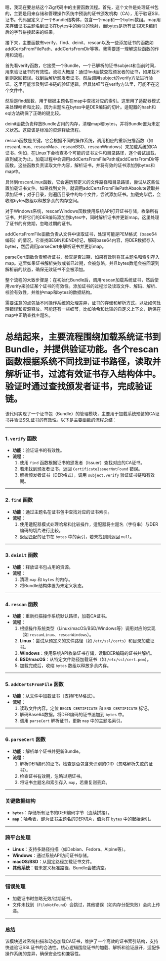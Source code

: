 嗯，我现在要总结这个Zig代码中的主要函数流程。首先，这个文件是处理证书包的，主要是用来存储和管理操作系统中预装的证书颁发机构（CA），用于验证SSL证书。代码里定义了一个Bundle结构体，包含一个map和一个bytes数组。map用来存储证书主题名到证书在bytes中的索引的映射，而bytes是所有证书DER编码后的字节拼接起来的结果。

接下来，主要函数有verify、find、deinit、rescan以及一些添加证书的函数如addCertsFromFilePath、addCertsFromDir等等。我需要逐一理解这些函数的作用和流程。

首先看verify函数，它接受一个Bundle，一个已解析的证书subject和当前时间，用来验证证书的有效性。流程大概是：通过find函数查找颁发者的证书，如果找不到则返回错误。找到后解析颁发者证书，然后调用subject的verify方法进行验证。这里可能涉及到证书链的验证逻辑，但具体细节在verify方法里，可能不在这个文件中。

然后是find函数，用于根据主题名在map中查找对应的索引。这里用了适配器模式来处理哈希和比较，因为主题名在bytes中是DER编码的切片。适配器的hash和eql方法确保了正确的键比较。

deinit函数负责释放Bundle占用的内存，清理map和bytes，并将Bundle置为未定义状态。这应该是标准的资源释放流程。

rescan函数是关键，它会根据不同的操作系统，调用相应的重新扫描函数（如rescanLinux、rescanMac、rescanBSD、rescanWindows）来加载系统的CA证书。例如，在Linux下会检查多个可能的证书文件和目录路径，逐个尝试加载，直到成功为止。加载过程中会调用addCertsFromFilePath或addCertsFromDir等函数。这些函数负责读取文件内容，解析证书，并将有效的证书添加到bytes和map中。

具体到rescanLinux函数，它会遍历预定义的文件路径和目录路径，尝试从这些位置加载证书文件。如果找到文件，就调用addCertsFromFilePathAbsolute读取并添加证书；对于目录，则遍历目录中的每个文件，尝试添加证书。加载完毕后，会收缩bytes数组以释放多余的内存空间。

对于Windows系统，rescanWindows函数使用系统API打开证书存储，枚举所有证书，并将它们的DER编码添加到bytes中，同时解析证书并更新map。这里处理了证书的有效期，忽略过期的证书。

addCertsFromFile函数负责从文件中读取证书，处理可能是PEM格式（base64编码）的情况。它查找BEGIN和END标记，解码base64内容，将DER数据存入bytes，然后调用parseCert来解析证书并更新map。

parseCert函数负责解析证书，检查是否过期，如果有效则将其主题名和索引存入map。这里如果证书解析失败或者已过期，会被忽略，并且bytes数组会被回滚到解析前的状态，确保无效证书不会被添加。

整个流程的大致步骤是：在初始化Bundle后，调用rescan加载系统证书，然后使用verify来验证某个证书的有效性。添加证书的过程涉及读取文件、解码、解析、校验有效性，并维护map和bytes的数据结构。

需要注意的点包括不同操作系统的处理差异，证书的存储和解析方式，以及如何处理错误和资源释放。可能还有一些细节，比如哈希和比较的自定义上下文，确保在map中正确查找主题名。

总结起来，主要流程围绕加载系统证书到Bundle，并提供验证功能。各个rescan函数根据系统不同找到证书路径，读取并解析证书，过滤有效证书存入结构体中。验证时通过查找颁发者证书，完成验证链。
================================================
该代码实现了一个证书包（Bundle）的管理模块，主要用于加载系统预装的CA证书并验证SSL证书的有效性。以下是主要函数的流程总结：

---

### **1. `verify` 函数**
- **功能**：验证证书的有效性。
- **流程**：
  1. 使用 `find` 函数根据证书的颁发者（Issuer）查找对应的CA证书。
  2. 若未找到颁发者证书，返回 `CertificateIssuerNotFound` 错误。
  3. 解析颁发者证书（DER格式），调用 `subject.verify` 验证证书链和有效期。

---

### **2. `find` 函数**
- **功能**：通过主题名在证书包中查找对应的证书索引。
- **流程**：
  1. 使用适配器模式处理哈希和比较操作，适配器将主题名（字符串）与DER编码的切片进行比较。
  2. 返回匹配的证书在 `bytes` 中的索引，若未找到则返回 `null`。

---

### **3. `deinit` 函数**
- **功能**：释放证书包占用的资源。
- **流程**：
  1. 清理 `map` 和 `bytes` 的内存。
  2. 将Bundle结构体置为未定义状态。

---

### **4. `rescan` 函数**
- **功能**：重新扫描操作系统默认路径，加载CA证书。
- **流程**：
  1. 根据操作系统类型（Linux/macOS/BSD/Windows等）调用对应的实现（如 `rescanLinux`、`rescanWindows`）。
  2. **Linux**：尝试从预定义的文件路径（如 `/etc/ssl/certs`）和目录加载证书。
  3. **Windows**：使用系统API枚举证书存储，读取DER编码的证书并解析。
  4. **BSD/macOS**：从特定文件路径加载证书（如 `/etc/ssl/cert.pem`）。
  5. 加载完成后，收缩 `bytes` 数组以释放多余内存。

---

### **5. `addCertsFromFile` 函数**
- **功能**：从文件中加载证书（支持PEM格式）。
- **流程**：
  1. 读取文件内容，定位 `BEGIN CERTIFICATE` 和 `END CERTIFICATE` 标记。
  2. 解码Base64数据，将DER编码的证书追加到 `bytes` 中。
  3. 调用 `parseCert` 解析证书，更新 `map` 中的主题名索引。

---

### **6. `parseCert` 函数**
- **功能**：解析单个证书并更新Bundle。
- **流程**：
  1. 解析DER编码的证书，检查是否包含未识别的OID（忽略解析失败的证书）。
  2. 检查证书有效期，忽略过期证书。
  3. 将证书主题名和索引存入 `map`，若重复则丢弃。

---

### **关键数据结构**
- **`bytes`**：存储所有证书的DER编码字节（连续拼接）。
- **`map`**：哈希表，键为证书主题名的DER切片，值为在 `bytes` 中的起始索引。

---

### **跨平台处理**
- **Linux**：支持多路径扫描（如Debian、Fedora、Alpine等）。
- **Windows**：通过系统API访问证书存储。
- **macOS/BSD**：从固定路径加载证书文件。
- **其他系统**：若未定义标准路径，Bundle会被清空。

---

### **错误处理**
- 加载证书时忽略无效/过期证书。
- 文件未找到（`FileNotFound`）会跳过，其他错误（如内存分配失败）会向上传递。

---

### **总结**
该模块通过系统扫描和动态加载CA证书，维护了一个高效的证书索引结构，支持快速验证SSL证书的合法性。核心逻辑围绕证书的加载、解析和验证展开，适配多操作系统的差异，确保安全性和兼容性。